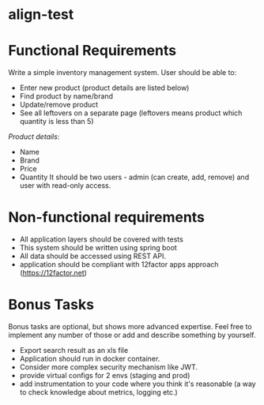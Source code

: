 # align-test

# Functional Requirements
Write a simple inventory management system. User should be able to:
* Enter new product (product details are listed below)
* Find product by name/brand
* Update/remove product
* See all leftovers on a separate page (leftovers means product which quantity is less than 5)

*Product details*:
* Name
* Brand
* Price
* Quantity
It should be two users - admin (can create, add, remove) and user with read-only access.

# Non-functional requirements
* All application layers should be covered with tests
* This system should be written using spring boot
* All data should be accessed using REST API.
* application should be compliant with 12factor apps approach (https://12factor.net)

# Bonus Tasks
Bonus tasks are optional, but shows more advanced expertise. Feel free to implement any number of those or add and describe something by
yourself.
* Export search result as an xls file
* Application should run in docker container.
* Consider more complex security mechanism like JWT.
* provide virtual configs for 2 envs (staging and prod)
* add instrumentation to your code where you think it's reasonable (a way to check knowledge about metrics, logging etc.)
